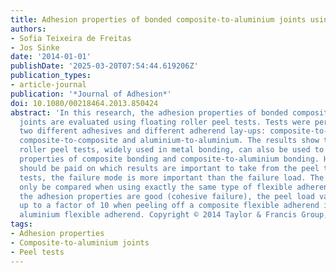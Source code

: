 ```yaml
---
title: Adhesion properties of bonded composite-to-aluminium joints using peel tests
authors:
- Sofia Teixeira de Freitas
- Jos Sinke
date: '2014-01-01'
publishDate: '2025-03-20T07:54:44.619206Z'
publication_types:
- article-journal
publication: '*Journal of Adhesion*'
doi: 10.1080/00218464.2013.850424
abstract: 'In this research, the adhesion properties of bonded composite-to-aluminium
  joints are evaluated using floating roller peel tests. Tests were performed using
  two different adhesives and different adherend lay-ups: composite-to-aluminium,
  composite-to-composite and aluminium-to-aluminium. The results show that floating
  roller peel tests, widely used in metal bonding, can also be used to assess adhesion
  properties of composite bonding and composite-to-aluminium bonding. However, attention
  should be paid on which results are important to take from the peel tests. In adhesion
  tests, the failure mode is more important than the failure load. The peel load can
  only be compared when using exactly the same type of flexible adherend. Even when
  the adhesion properties are good (cohesive failure), the peel load value can decrease
  up to a factor of 10 when peeling off a composite flexible adherend instead of an
  aluminium flexible adherend. Copyright © 2014 Taylor & Francis Group, LLC.'
tags:
- Adhesion properties
- Composite-to-aluminium joints
- Peel tests
---
```

